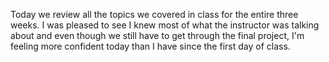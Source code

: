 Today we review all the topics we covered in class for the entire three weeks.  I was pleased to see I knew most of what the instructor was talking about and even though we still have to get through the final project, I'm feeling more confident today than I have since the first day of class.
